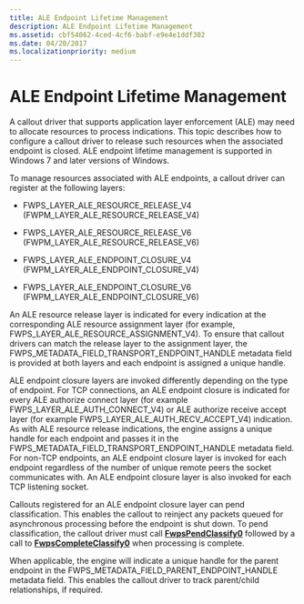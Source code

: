 ```yaml
---
title: ALE Endpoint Lifetime Management
description: ALE Endpoint Lifetime Management
ms.assetid: cbf54062-4ced-4cf6-babf-e9e4e1ddf302
ms.date: 04/20/2017
ms.localizationpriority: medium
---
```


# ALE Endpoint Lifetime Management


A callout driver that supports application layer enforcement (ALE) may need to allocate resources to process indications. This topic describes how to configure a callout driver to release such resources when the associated endpoint is closed. ALE endpoint lifetime management is supported in Windows 7 and later versions of Windows.

To manage resources associated with ALE endpoints, a callout driver can register at the following layers:

-   FWPS\_LAYER\_ALE\_RESOURCE\_RELEASE\_V4 (FWPM\_LAYER\_ALE\_RESOURCE\_RELEASE\_V4)

-   FWPS\_LAYER\_ALE\_RESOURCE\_RELEASE\_V6 (FWPM\_LAYER\_ALE\_RESOURCE\_RELEASE\_V6)

-   FWPS\_LAYER\_ALE\_ENDPOINT\_CLOSURE\_V4 (FWPM\_LAYER\_ALE\_ENDPOINT\_CLOSURE\_V4)

-   FWPS\_LAYER\_ALE\_ENDPOINT\_CLOSURE\_V6 (FWPM\_LAYER\_ALE\_ENDPOINT\_CLOSURE\_V6)

An ALE resource release layer is indicated for every indication at the corresponding ALE resource assignment layer (for example, FWPS\_LAYER\_ALE\_RESOURCE\_ASSIGNMENT\_V4). To ensure that callout drivers can match the release layer to the assignment layer, the FWPS\_METADATA\_FIELD\_TRANSPORT\_ENDPOINT\_HANDLE metadata field is provided at both layers and each endpoint is assigned a unique handle.

ALE endpoint closure layers are invoked differently depending on the type of endpoint. For TCP connections, an ALE endpoint closure is indicated for every ALE authorize connect layer (for example FWPS\_LAYER\_ALE\_AUTH\_CONNECT\_V4) or ALE authorize receive accept layer (for example FWPS\_LAYER\_ALE\_AUTH\_RECV\_ACCEPT\_V4) indication. As with ALE resource release indications, the engine assigns a unique handle for each endpoint and passes it in the FWPS\_METADATA\_FIELD\_TRANSPORT\_ENDPOINT\_HANDLE metadata field. For non-TCP endpoints, an ALE endpoint closure layer is invoked for each endpoint regardless of the number of unique remote peers the socket communicates with. An ALE endpoint closure layer is also invoked for each TCP listening socket.

Callouts registered for an ALE endpoint closure layer can pend classification. This enables the callout to reinject any packets queued for asynchronous processing before the endpoint is shut down. To pend classification, the callout driver must call [**FwpsPendClassify0**](https://msdn.microsoft.com/library/windows/hardware/ff551197) followed by a call to [**FwpsCompleteClassify0**](https://msdn.microsoft.com/library/windows/hardware/ff551150) when processing is complete.

When applicable, the engine will indicate a unique handle for the parent endpoint in the FWPS\_METADATA\_FIELD\_PARENT\_ENDPOINT\_HANDLE metadata field. This enables the callout driver to track parent/child relationships, if required.

 

 





